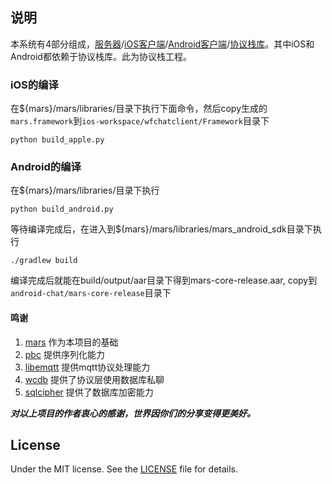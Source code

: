 ## 说明
本系统有4部分组成，[服务器](https://github.com/wildfirechat/server)/[iOS客户端](https://github.com/wildfirechat/ios-chat)/[Android客户端](https://github.com/wildfirechat/android-chat)/[协议栈库](https://github.com/wildfirechat/proto)。其中iOS和Android都依赖于协议栈库。此为协议栈工程。


### iOS的编译

在${mars}/mars/libraries/目录下执行下面命令，然后copy生成的```mars.framework```到```ios-workspace/wfchatclient/Framework```目录下
```
python build_apple.py
```

### Android的编译
在${mars}/mars/libraries/目录下执行
```
python build_android.py
```

等待编译完成后，在进入到${mars}/mars/libraries/mars_android_sdk目录下执行
```
./gradlew build
```

编译完成后就能在build/output/aar目录下得到mars-core-release.aar, copy到```android-chat/mars-core-release```目录下

#### 鸣谢
1. [mars](https://github.com/Tencent/mars) 作为本项目的基础
2. [pbc](https://github.com/cloudwu/pbc) 提供序列化能力
3. [libemqtt](https://github.com/menudoproblema/libemqtt) 提供mqtt协议处理能力
4. [wcdb](https://github.com/Tencent/wcdb) 提供了协议层使用数据库私聊
5. [sqlcipher](https://github.com/sqlcipher/sqlcipher) 提供了数据库加密能力

***对以上项目的作者衷心的感谢，世界因你们的分享变得更美好。***

## License

Under the MIT license. See the [LICENSE](https://github.com/wildfirechat/mars/blob/firechat/LICENSE) file for details.
